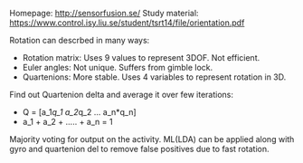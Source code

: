 Homepage: http://sensorfusion.se/
Study material: https://www.control.isy.liu.se/student/tsrt14/file/orientation.pdf

Rotation can descrbed in many ways:
- Rotation matrix: Uses 9 values to represent 3DOF. Not efficient.
- Euler angles: Not unique. Suffers from gimble lock.
- Quartenions: More stable. Uses 4 variables to represent rotation in 3D.

Find out Quartenion delta and average it over few iterations:
- Q = [a_1*q_1 a_2*q_2 ... a_n*q_n]
- a_1 + a_2 + ..... + a_n = 1

Majority voting for output on the activity. 
ML(LDA) can be applied along with gyro and quartenion del to remove false positives due to fast rotation.
